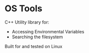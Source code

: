 # OS Tools
C++ Utility library for:
 * Accessing Environmental Variables
 * Searching the filesystem

Built for and tested on Linux
